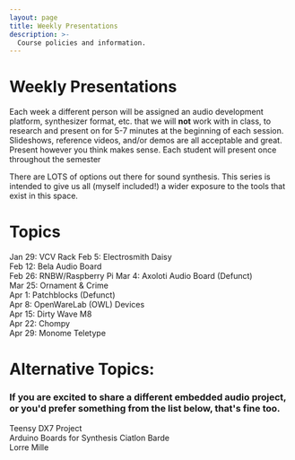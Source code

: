 ```yaml
---
layout: page
title: Weekly Presentations
description: >-
  Course policies and information.
---
```


# Weekly Presentations

Each week a different person will be assigned an audio development platform, synthesizer format, etc. that we will **not** work with in class, to research and present on for 5-7 minutes at the beginning of each session. Slideshows, reference videos, and/or demos are all acceptable and great. Present however you think makes sense. Each student will present once throughout the semester

There are LOTS of options out there for sound synthesis. This series is intended to give us all (myself included!) a wider exposure to the tools that exist in this space.

# Topics

<!-- **Development Board**{: .label .label-purple }
**Teensy Project**{: .label .label-red }
**Eurorack**{: .label .label-yellow }
**Product/Tool**{: .label .label-green } -->

Jan 29: VCV Rack
Feb 5: Electrosmith Daisy  
Feb 12: Bela Audio Board  
Feb 26: RNBW/Raspberry Pi
Mar 4: Axoloti Audio Board (Defunct)  
Mar 25: Ornament & Crime  
Apr 1: Patchblocks (Defunct)  
Apr 8: OpenWareLab (OWL) Devices  
Apr 15: Dirty Wave M8  
Apr 22: Chompy  
Apr 29: Monome Teletype

# Alternative Topics:

### If you are excited to share a different embedded audio project, or you'd prefer something from the list below, that's fine too.

Teensy DX7 Project  
Arduino Boards for Synthesis
Ciatlon Barde  
Lorre Mille
